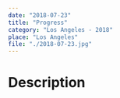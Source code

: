 ```yaml
---
date: "2018-07-23"
title: "Progress"
category: "Los Angeles - 2018"
place: "Los Angeles"
file: "./2018-07-23.jpg"
---
```

# Description
